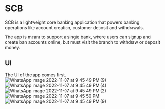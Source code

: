 # SCB

SCB is a lightweight core banking application that powers banking operations like account creation, customer deposit and withdrawals.

The app is meant to support a single bank, where users can signup and create ban accounts online, but must visit the branch to withdraw or deposit money.

## UI

The UI of the app comes first.
![WhatsApp Image 2022-11-07 at 9 45 49 PM (9)](https://user-images.githubusercontent.com/109406940/200814507-3bea5778-cf50-4121-8e4f-502c0b0f5df1.jpeg)
![WhatsApp Image 2022-11-07 at 9 45 49 PM (4)](https://user-images.githubusercontent.com/109406940/200814925-8392075d-7863-44ae-a2ff-d97ddfc652a0.jpeg)
![WhatsApp Image 2022-11-07 at 9 45 49 PM (2)](https://user-images.githubusercontent.com/109406940/200815005-4e6e8d44-c7af-48cb-b466-2c2a5d1c628f.jpeg)
![WhatsApp Image 2022-11-07 at 9 45 50 PM](https://user-images.githubusercontent.com/109406940/200815074-02eac3f7-16d6-4d67-bc02-4bc976dc9679.jpeg)
![WhatsApp Image 2022-11-07 at 9 45 49 PM (9)](https://user-images.githubusercontent.com/109406940/200815169-b90106f0-cda2-4e4c-ac81-85cfd9144ef9.jpeg)
